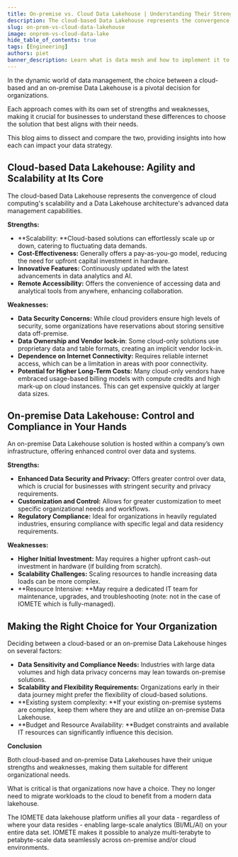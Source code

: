 ```yaml
---
title: On-premise vs. Cloud Data Lakehouse | Understanding Their Strengths and Weaknesses
description: The cloud-based Data Lakehouse represents the convergence of cloud computing's scalability and a Data Lakehouse architecture's advanced data management capabilities.
slug: on-prem-vs-cloud-data-lakehouse
image: onprem-vs-cloud-data-lake
hide_table_of_contents: true
tags: [Engineering]
authors: piet
banner_description: Learn what is data mesh and how to implement it to your organization step-by-step
---
```


In the dynamic world of data management, the choice between a cloud-based and an on-premise Data Lakehouse is a pivotal decision for organizations.

<!-- truncate -->

Each approach comes with its own set of strengths and weaknesses, making it crucial for businesses to understand these differences to choose the solution that best aligns with their needs.

This blog aims to dissect and compare the two, providing insights into how each can impact your data strategy.

## **Cloud-based Data Lakehouse: Agility and Scalability at Its Core**

The cloud-based Data Lakehouse represents the convergence of cloud computing's scalability and a Data Lakehouse architecture's advanced data management capabilities.

**Strengths:**

- **Scalability: **Cloud-based solutions can effortlessly scale up or down, catering to fluctuating data demands.
- **Cost-Effectiveness:** Generally offers a pay-as-you-go model, reducing the need for upfront capital investment in hardware.
- **Innovative Features:** Continuously updated with the latest advancements in data analytics and AI.
- **Remote Accessibility:** Offers the convenience of accessing data and analytical tools from anywhere, enhancing collaboration.

**Weaknesses:**

- **Data Security Concerns:** While cloud providers ensure high levels of security, some organizations have reservations about storing sensitive data off-premise.
- **Data Ownership and Vendor lock-in**: Some cloud-only solutions use proprietary data and table formats, creating an implicit vendor lock-in.
- **Dependence on Internet Connectivity:** Requires reliable internet access, which can be a limitation in areas with poor connectivity.
- **Potential for Higher Long-Term Costs:** Many cloud-only vendors have embraced usage-based billing models with compute credits and high mark-up on cloud instances. This can get expensive quickly at larger data sizes.

## **On-premise Data Lakehouse: Control and Compliance in Your Hands**

An on-premise Data Lakehouse solution is hosted within a company’s own infrastructure, offering enhanced control over data and systems.

**Strengths:**

- **Enhanced Data Security and Privacy:** Offers greater control over data, which is crucial for businesses with stringent security and privacy requirements.
- **Customization and Control:** Allows for greater customization to meet specific organizational needs and workflows.
- **Regulatory Compliance:** Ideal for organizations in heavily regulated industries, ensuring compliance with specific legal and data residency requirements.

**Weaknesses:**

- **Higher Initial Investment:** May requires a higher upfront cash-out investment in hardware (if building from scratch).
- **Scalability Challenges:** Scaling resources to handle increasing data loads can be more complex.
- **Resource Intensive: **May require a dedicated IT team for maintenance, upgrades, and troubleshooting (note: not in the case of IOMETE which is fully-managed).

## **Making the Right Choice for Your Organization**

Deciding between a cloud-based or an on-premise Data Lakehouse hinges on several factors:

- **Data Sensitivity and Compliance Needs:** Industries with large data volumes and high data privacy concerns may lean towards on-premise solutions.
- **Scalability and Flexibility Requirements:** Organizations early in their data journey might prefer the flexibility of cloud-based solutions.
- **Existing system complexity: **If your existing on-premise systems are complex, keep them where they are and utilize an on-premise Data Lakehouse.
- **Budget and Resource Availability: **Budget constraints and available IT resources can significantly influence this decision.

**Conclusion**

Both cloud-based and on-premise Data Lakehouses have their unique strengths and weaknesses, making them suitable for different organizational needs.

What is critical is that organizations now have a choice. They no longer need to migrate workloads to the cloud to benefit from a modern data lakehouse.

The IOMETE data lakehouse platform unifies all your data - regardless of where your data resides - enabling large-scale analytics (BI/ML/AI) on your entire data set. IOMETE makes it possible to analyze multi-terabyte to petabyte-scale data seamlessly across on-premise and/or cloud environments.
